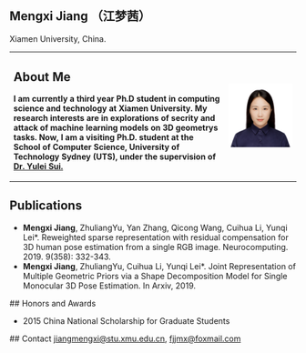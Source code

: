 ## Mengxi Jiang （江梦茜）
Xiamen University, China.
<table border="0">
  <tr>
    <td width="75%">
      <h2>About Me</h2>
      <p><b>I am currently a third year Ph.D student in computing science and technology at Xiamen University. My research interests are in explorations of secrity and attack of machine learning models on 3D geometrys tasks. Now, I am a visiting Ph.D. student at the School of Computer Science, University of Technology Sydney (UTS), under the supervision of <a href="https://yuleisui.github.io/">Dr. Yulei Sui.</a></b></p>    </td>
    <td width="35%">
      <img src="jiangmengxi.jpg" width="100%">  
    </td>
  </tr>
</table>

## Publications
<ul>
<li><b>Mengxi Jiang</b>, ZhuliangYu, Yan Zhang, Qicong Wang, Cuihua Li, Yunqi Lei*. Reweighted sparse representation with residual compensation for 3D human pose estimation from a single RGB image. Neurocomputing. 2019. 9(358): 332-343. </li>  
<li><b>Mengxi Jiang</b>, ZhuliangYu, Cuihua Li, Yunqi Lei*. Joint Representation of Multiple Geometric Priors via a Shape Decomposition Model for Single Monocular 3D Pose Estimation. In Arxiv, 2019.</li>
</ul>
## Honors and Awards
<ul>
  <li> 2015 China National Scholarship for Graduate Students </li>
</ul>
## Contact
<a href="mailto:jiangmengxi@stu.xmu.edu.cn">jiangmengxi@stu.xmu.edu.cn</a>, <a href="mailto:fjjmx@foxmail.com">fjjmx@foxmail.com</a>
